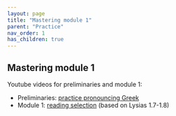 ```yaml
---
layout: page
title: "Mastering module 1"
parent: "Practice"
nav_order: 1
has_children: true
---
```


## Mastering module 1

Youtube videos for preliminaries and module 1:

- Preliminaries: [practice pronouncing Greek](https://www.youtube.com/watch?v=4TcYLFqdyW4&list=PLhhpSgbqjgokrwa4HmReaGEptvqURz6Ns&index=1&t=3s)
- Module 1: [reading selection](https://www.youtube.com/watch?v=tB0Lu1jF4Pw&list=PLhhpSgbqjgokrwa4HmReaGEptvqURz6Ns&index=2) (based on Lysias 1.7-1.8)